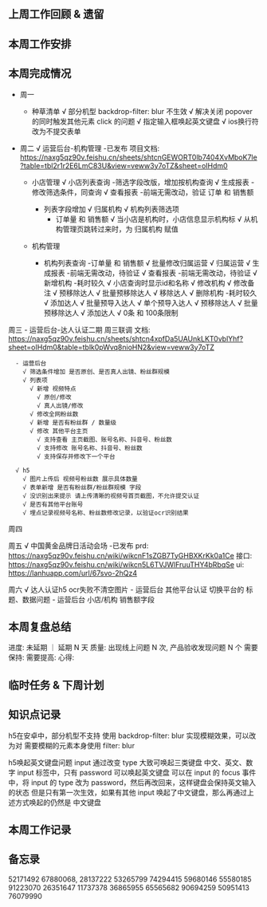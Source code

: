 ## 上周工作回顾 & 遗留

## 本周工作安排

## 本周完成情况
  - 周一
    - 种草清单
      √ 部分机型 backdrop-filter: blur 不生效
      √ 解决关闭 popover 的同时触发其他元素 click 的问题
      √ 指定输入框唤起英文键盘
      √ ios换行符改为不提交表单

  - 周二
    √ 运营后台-机构管理 -已发布
      项目文档: https://naxg5qz90v.feishu.cn/sheets/shtcnGEWORT0lb7404XvMboK7le?table=tbl2r1r2E6LmC83U&view=veww3y7oTZ&sheet=oIHdm0

      - 小店管理
        √ 小店列表查询 -筛选字段改版，增加按机构查询
        √ 生成报表 -修改筛选条件，同查询
        √ 查看报表 -前端无需改动，验证 订单 和 销售额
        - 列表字段增加 
          √ 归属机构
            √ 机构列表筛选项
          - 订单量 和 销售额
          √ 当小店是机构时，小店信息显示机构标
        √ 从机构管理页跳转过来时，为 归属机构 赋值

      - 机构管理
        - 机构列表查询 -订单量 和 销售额
        √ 批量修改归属运营
        √ 归属运营
        √ 生成报表 -前端无需改动，待验证
        √ 查看报表 -前端无需改动，待验证
        √ 新增机构 -耗时较久
          √ 小店查询时显示id和名称
        √ 修改机构
          √ 修改备注
          √ 预移除达人
          √ 批量预移除达人
          √ 移除达人
        √ 删除机构 -耗时较久
        √ 添加达人
          √ 批量预导入达人
          √ 单个预导入达人
          √ 预移除达人
          √ 批量预移除达人
          √ 添加达人
            √ 0条 和 100条限制

  周三
    - 运营后台-达人认证二期 周三联调
      文档: https://naxg5qz90v.feishu.cn/sheets/shtcn4xpfDa5UAUnkLKT0vblYhf?sheet=oIHdm0&table=tblk0pWvq8nioHN2&view=veww3y7oTZ

      - 运营后台
        √ 筛选条件增加 是否原创、是否真人出镜、粉丝群规模
        √ 列表项
          √ 新增 视频特点
            √ 原创/修改
            √ 真人出镜/修改
          √ 修改全网粉丝数
          √ 新增 是否有粉丝群 / 数量级
          √ 修改 其他平台主页
            √ 支持查看 主页截图、账号名称、抖音号、粉丝数
            √ 支持修改 账号名称、抖音号、粉丝数
            √ 支持保存并修改下一个平台

      √ h5
        √ 图片上传后 视频号粉丝数 展示具体数量
        √ 表单新增 是否有粉丝群/粉丝群规模 字段
        √ 没识别出来提示 请上传清晰的视频号首页截图，不允许提交认证
        √ 是否有其他平台账号
        √ 埋点记录视频号名称、粉丝数修改记录，以验证ocr识别结果

  周四 

  周五
    √ 中国黄金品牌日活动会场 -已发布
      prd: https://naxg5qz90v.feishu.cn/wiki/wikcnF1sZGB7TyGHBXKrKk0a1Ce
      接口: https://naxg5qz90v.feishu.cn/wiki/wikcn5L6TVJWlFruuTHY4bRbqSe
      ui: https://lanhuapp.com/url/67svo-2hQz4
   
  周六
    √ 达人认证h5 ocr失败不清空图片
    - 运营后台 其他平台认证 切换平台的 标题、数据问题
    - 运营后台 小店/机构 销售额字段
    
## 本周复盘总结
  进度: 未延期 ｜ 延期 N 天
  质量: 出现线上问题 N 次, 产品验收发现问题 N 个
  需要保持:
  需要提高:
  心得:

## 临时任务 & 下周计划
  
## 知识点记录
  h5在安卓中，部分机型不支持 使用 backdrop-filter: blur 实现模糊效果，可以改为对 需要模糊的元素本身使用 filter: blur

  h5唤起英文键盘问题
    input 通过改变 type 大致可唤起三类键盘 中文、英文、数字
    input 标签中，只有 password 可以唤起英文键盘
    可以在 input 的 focus 事件中，将 input 的 type 改为 password，然后再改回来，这样键盘会保持英文输入的状态
    但是只有第一次生效，如果有其他 input 唤起了中文键盘，那么再通过上述方式唤起的仍然是 中文键盘

## 本周工作记录
  
## 备忘录
  52171492
  67880068, 28137222 53265799 74294415 59680146 55580185 91223070 26351647 11737378 36865955 65565682 90694259 50951413 76079990